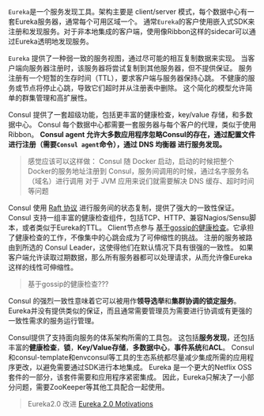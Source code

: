 


`Eureka`是一个服务发现工具。架构主要是 client/server 模式，每个数据中心有一套Eureka服务器，通常每个可用区域一个。
通常`Eureka`的客户使用嵌入式SDK来注册和发现服务。对于非本地集成的客户端，使用像Ribbon这样的sidecar可以通过Eureka透明地发现服务。


`Eureka` 提供了一种弱一致的服务视图，通过尽可能的相互复制数据来实现。
当客户端向服务器注册时，该服务器将尝试复制到其他服务器，但不提供保证。
服务注册有一个短暂的生存时间（TTL），要求客户端与服务器保持心跳。
不健康的服务或节点将停止心跳，导致它们超时并从注册表中删除。
这个简化的模型允许简单的群集管理和高扩展性。



Consul 提供了一套超级功能，包括更丰富的健康检查，key/value 存储，和多数据中心。 
Consul 每个数据中心都需要一套服务器与每个客户的代理，类似于使用 Ribbon。 
**Consul agent 允许大多数应用程序忽略Consul的存在，通过配置文件进行注册（需要`Consul agent`命令），通过 DNS 均衡器 进行服务发现。**

> 感觉应该可以这样做： Consul 随 Docker 启动，启动的时候把整个Docker的服务地址注册到 Consul，服务间调用的时候，通过名字服务名（域名）进行调用
> 对于 JVM 应用来说们就需要解决 DNS 缓存、超时时间等问题



Consul 使用 [Raft 协议](internals/consensus-protocol.md) 进行服务间的状态复制，提供了强大的一致性保证。 
Consul 支持一组丰富的健康检查组件，包括TCP、HTTP、兼容Nagios/Sensu脚本，或者类似于Eureka的TTL。
Client节点参与 [基于gossip的健康检查](internals/gossip-protocol.md)。它承担了健康检查的工作，不像集中的心跳会成为了可伸缩性的挑战。
注册的服务被路由到所选的 Consul Leader，这使得他们在默认情况下具有很强的一致性。
如果客户端允许读取过期数据，那么所有服务器都可以处理请求，从而允许像Eureka这样的线性可伸缩性。

> 基于gossip的健康检查???


Consul 的强烈一致性意味着它可以被用作**领导选举**和**集群协调的锁定服务**。
Eureka并没有提供类似的保证，而且通常需要管理员为需要进行协调或有更强的一致性需求的服务运行管理。


Consul提供了支持面向服务的体系架构所需的工具包。
这包括**服务发现**，还包括丰富的**健康检查**，**锁**，**Key/Value存储**，**多数据中心**，**事件系统**和**ACL**。
Consul和consul-template和envconsul等工具的生态系统都尽量减少集成所需的应用程序更改，以避免需要通过SDK进行本地集成。
Eureka 是一个更大的Netflix OSS套件的一部分，该套件需要和应用程序紧密集成。
因此，Eureka只解决了一小部分问题，需要ZooKeeper等其他工具配合一起使用。


> Eureka2.0 改进 [Eureka 2.0 Motivations](https://github.com/Netflix/eureka/wiki/Eureka-2.0-Motivations)